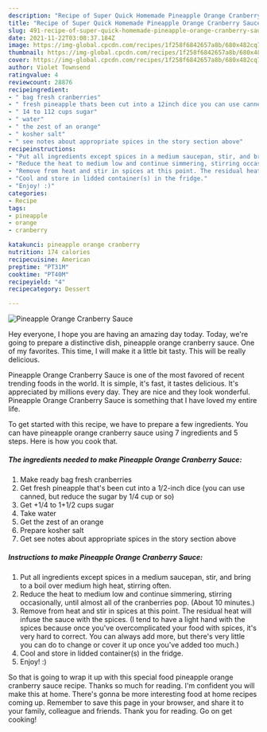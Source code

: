 ```yaml
---
description: "Recipe of Super Quick Homemade Pineapple Orange Cranberry Sauce"
title: "Recipe of Super Quick Homemade Pineapple Orange Cranberry Sauce"
slug: 491-recipe-of-super-quick-homemade-pineapple-orange-cranberry-sauce
date: 2021-11-22T03:08:37.184Z
image: https://img-global.cpcdn.com/recipes/1f258f6842657a8b/680x482cq70/pineapple-orange-cranberry-sauce-recipe-main-photo.jpg
thumbnail: https://img-global.cpcdn.com/recipes/1f258f6842657a8b/680x482cq70/pineapple-orange-cranberry-sauce-recipe-main-photo.jpg
cover: https://img-global.cpcdn.com/recipes/1f258f6842657a8b/680x482cq70/pineapple-orange-cranberry-sauce-recipe-main-photo.jpg
author: Violet Townsend
ratingvalue: 4
reviewcount: 28876
recipeingredient:
- " bag fresh cranberries"
- " fresh pineapple thats been cut into a 12inch dice you can use canned but reduce the sugar by 14 cup or so"
- " 14 to 112 cups sugar"
- " water"
- " the zest of an orange"
- " kosher salt"
- " see notes about appropriate spices in the story section above"
recipeinstructions:
- "Put all ingredients except spices in a medium saucepan, stir, and bring to a boil over medium high heat, stirring often."
- "Reduce the heat to medium low and continue simmering, stirring occasionally, until almost all of the cranberries pop. (About 10 minutes.)"
- "Remove from heat and stir in spices at this point. The residual heat will infuse the sauce with the spices. (I tend to have a light hand with the spices because once you&#39;ve overcomplicated your food with spices, it&#39;s very hard to correct. You can always add more, but there&#39;s very little you can do to change or cover it up once you&#39;ve added too much.)"
- "Cool and store in lidded container(s) in the fridge."
- "Enjoy! :)"
categories:
- Recipe
tags:
- pineapple
- orange
- cranberry

katakunci: pineapple orange cranberry 
nutrition: 174 calories
recipecuisine: American
preptime: "PT31M"
cooktime: "PT40M"
recipeyield: "4"
recipecategory: Dessert

---
```



![Pineapple Orange Cranberry Sauce](https://img-global.cpcdn.com/recipes/1f258f6842657a8b/680x482cq70/pineapple-orange-cranberry-sauce-recipe-main-photo.jpg)

Hey everyone, I hope you are having an amazing day today. Today, we're going to prepare a distinctive dish, pineapple orange cranberry sauce. One of my favorites. This time, I will make it a little bit tasty. This will be really delicious.

Pineapple Orange Cranberry Sauce is one of the most favored of recent trending foods in the world. It is simple, it's fast, it tastes delicious. It's appreciated by millions every day. They are nice and they look wonderful. Pineapple Orange Cranberry Sauce is something that I have loved my entire life.




To get started with this recipe, we have to prepare a few ingredients. You can have pineapple orange cranberry sauce using 7 ingredients and 5 steps. Here is how you cook that.

<!--inarticleads1-->

##### The ingredients needed to make Pineapple Orange Cranberry Sauce:

1. Make ready  bag fresh cranberries
1. Get  fresh pineapple that&#39;s been cut into a 1/2-inch dice (you can use canned, but reduce the sugar by 1/4 cup or so)
1. Get  +1/4 to 1+1/2 cups sugar
1. Take  water
1. Get  the zest of an orange
1. Prepare  kosher salt
1. Get  see notes about appropriate spices in the story section above




<!--inarticleads2-->

##### Instructions to make Pineapple Orange Cranberry Sauce:

1. Put all ingredients except spices in a medium saucepan, stir, and bring to a boil over medium high heat, stirring often.
1. Reduce the heat to medium low and continue simmering, stirring occasionally, until almost all of the cranberries pop. (About 10 minutes.)
1. Remove from heat and stir in spices at this point. The residual heat will infuse the sauce with the spices. (I tend to have a light hand with the spices because once you&#39;ve overcomplicated your food with spices, it&#39;s very hard to correct. You can always add more, but there&#39;s very little you can do to change or cover it up once you&#39;ve added too much.)
1. Cool and store in lidded container(s) in the fridge.
1. Enjoy! :)




So that is going to wrap it up with this special food pineapple orange cranberry sauce recipe. Thanks so much for reading. I'm confident you will make this at home. There's gonna be more interesting food at home recipes coming up. Remember to save this page in your browser, and share it to your family, colleague and friends. Thank you for reading. Go on get cooking!
